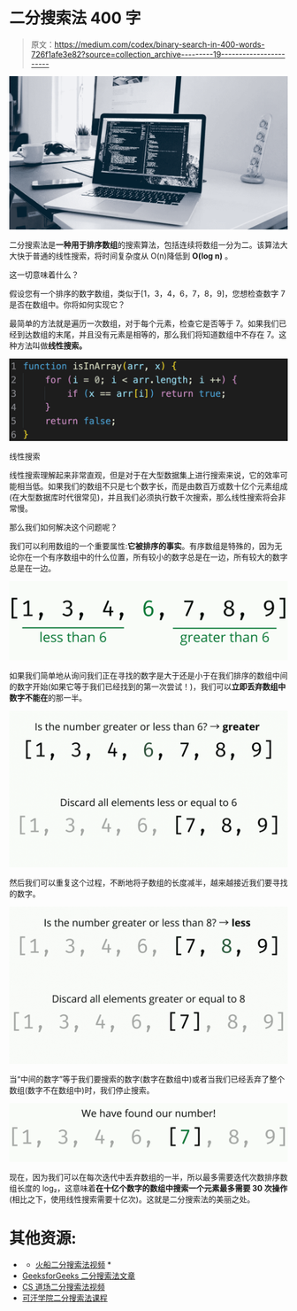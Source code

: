 # 二分搜索法 400 字

> 原文：<https://medium.com/codex/binary-search-in-400-words-726f1afe3e82?source=collection_archive---------19----------------------->

![](img/2b0d5e9bdf5c93870f02948e2e18c063.png)

二分搜索法是**一种用于排序数组**的搜索算法，包括连续将数组一分为二。该算法大大快于普通的线性搜索，将时间复杂度从 O(n)降低到 **O(log n)** 。

这一切意味着什么？

假设您有一个排序的数字数组，类似于[1，3，4，6，7，8，9]，您想检查数字 7 是否在数组中。你将如何实现它？

最简单的方法就是遍历一次数组，对于每个元素，检查它是否等于 7。如果我们已经到达数组的末尾，并且没有元素是相等的，那么我们将知道数组中不存在 7。这种方法叫做**线性搜索。**

![](img/d1b622c1f756fb7be0facf64750fe845.png)

线性搜索

线性搜索理解起来非常直观，但是对于在大型数据集上进行搜索来说，它的效率可能相当低。如果我们的数组不只是七个数字长，而是由数百万或数十亿个元素组成(在大型数据库时代很常见)，并且我们必须执行数千次搜索，那么线性搜索将会非常慢。

那么我们如何解决这个问题呢？

我们可以利用数组的一个重要属性:**它被排序的事实**。有序数组是特殊的，因为无论你在一个有序数组中的什么位置，所有较小的数字总是在一边，所有较大的数字总是在一边。

![](img/760eed287164f846499b3528a63acfd1.png)

如果我们简单地从询问我们正在寻找的数字是大于还是小于在我们排序的数组中间的数字开始(如果它等于我们已经找到的第一次尝试！)，我们可以**立即丢弃数组中数字不能在**的那一半。

![](img/b386fe5905094ea8c55be350a3f84159.png)

然后我们可以重复这个过程，不断地将子数组的长度减半，越来越接近我们要寻找的数字。

![](img/3dad1642a2f1c5edeb1d5a0e5f2807f5.png)

当“中间的数字”等于我们要搜索的数字(数字在数组中)或者当我们已经丢弃了整个数组(数字不在数组中)时，我们停止搜索。

![](img/94136c128e74b2d9027263708ee33f68.png)

现在，因为我们可以在每次迭代中丢弃数组的一半，所以最多需要迭代次数排序数组长度的 log₂，这意味着**在十亿个数字的数组中搜索一个元素最多需要 30 次操作**(相比之下，使用线性搜索需要十亿次)。这就是二分搜索法的美丽之处。

# 其他资源:

*   * [火船二分搜索法视频](https://www.youtube.com/watch?v=MFhxShGxHWc) *
*   [GeeksforGeeks 二分搜索法文章](https://www.geeksforgeeks.org/binary-search/)
*   [CS 道场二分搜索法视频](https://www.youtube.com/watch?v=6ysjqCUv3K4)
*   [可汗学院二分搜索法课程](https://www.khanacademy.org/computing/computer-science/algorithms/binary-search/a/binary-search)